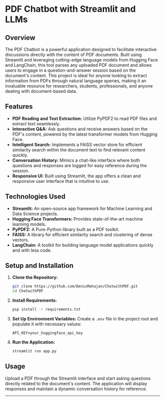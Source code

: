 # PDF Chatbot with Streamlit and LLMs

## Overview
The PDF Chatbot is a powerful application designed to facilitate interactive discussions directly with the content of PDF documents. Built using Streamlit and leveraging cutting-edge language models from Hugging Face and LangChain, this tool parses any uploaded PDF document and allows users to engage in a question-and-answer session based on the document's content. This project is ideal for anyone looking to extract information from PDFs through natural language queries, making it an invaluable resource for researchers, students, professionals, and anyone dealing with document-based data.

## Features
- **PDF Reading and Text Extraction:** Utilize PyPDF2 to read PDF files and extract text seamlessly.
- **Interactive Q&A:** Ask questions and receive answers based on the PDF's content, powered by the latest transformer models from Hugging Face.
- **Intelligent Search:** Implements a FAISS vector store for efficient similarity search within the document text to find relevant content quickly.
- **Conversation History:** Mimics a chat-like interface where both questions and responses are logged for easy reference during the session.
- **Responsive UI:** Built using Streamlit, the app offers a clean and responsive user interface that is intuitive to use.

## Technologies Used
- **Streamlit:** An open-source app framework for Machine Learning and Data Science projects.
- **Hugging Face Transformers:** Provides state-of-the-art machine learning models.
- **PyPDF2:** A Pure-Python library built as a PDF toolkit.
- **FAISS:** A library for efficient similarity search and clustering of dense vectors.
- **LangChain:** A toolkit for building language model applications quickly and with less code.

## Setup and Installation
1. **Clone the Repository:**
   ```bash
   git clone https://github.com/DenisMahajan/ChatwithPDF.git
   cd ChatwithPDF
   ```

2. **Install Requirements:**
   ```bash
   pip install -r requirements.txt
   ```

3. **Set Up Environment Variables:**
   Create a `.env` file in the project root and populate it with necessary values:
   ```
   API_KEY=your_huggingface_api_key
   ```

4. **Run the Application:**
   ```bash
   streamlit run app.py
   ```

## Usage
Upload a PDF through the Streamlit interface and start asking questions directly related to the document's content. The application will display responses and maintain a dynamic conversation history for reference.

---
